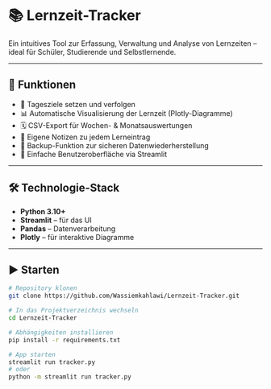 # 📚 Lernzeit-Tracker

Ein intuitives Tool zur Erfassung, Verwaltung und Analyse von Lernzeiten – ideal für Schüler, Studierende und Selbstlernende.

---

## 🚀 Funktionen

- 🎯 Tagesziele setzen und verfolgen
- 📊 Automatische Visualisierung der Lernzeit (Plotly-Diagramme)
- 🗓️ CSV-Export für Wochen- & Monatsauswertungen
- 💬 Eigene Notizen zu jedem Lerneintrag
- 🧠 Backup-Funktion zur sicheren Datenwiederherstellung
- 📁 Einfache Benutzeroberfläche via Streamlit

---

## 🛠️ Technologie-Stack

- **Python 3.10+**
- **Streamlit** – für das UI
- **Pandas** – Datenverarbeitung
- **Plotly** – für interaktive Diagramme

---

## ▶️ Starten

```bash
# Repository klonen
git clone https://github.com/Wassiemkahlawi/Lernzeit-Tracker.git

# In das Projektverzeichnis wechseln
cd Lernzeit-Tracker

# Abhängigkeiten installieren
pip install -r requirements.txt

# App starten
streamlit run tracker.py
# oder
python -m streamlit run tracker.py


